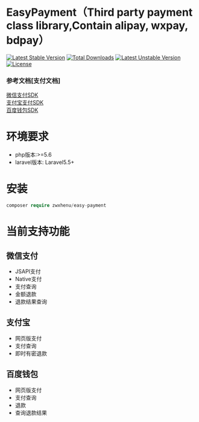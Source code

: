 # EasyPayment（Third party payment class library,Contain alipay, wxpay, bdpay）

[![Latest Stable Version](https://poser.pugx.org/zwxhenu/easy-payment/v/stable)](https://packagist.org/packages/zwxhenu/easy-payment)
[![Total Downloads](https://poser.pugx.org/zwxhenu/easy-payment/downloads)](https://packagist.org/packages/zwxhenu/easy-payment)
[![Latest Unstable Version](https://poser.pugx.org/zwxhenu/easy-payment/v/unstable)](https://packagist.org/packages/zwxhenu/easy-payment)
[![License](https://poser.pugx.org/zwxhenu/easy-payment/license)](https://packagist.org/packages/zwxhenu/easy-payment)

### 参考文档[支付文档]
<a href="https://pay.weixin.qq.com/wiki/doc/api/jsapi.php?chapter=7_1">微信支付SDK</a><br/><a href="https://opendocs.alipay.com/open/62/104743/">支付宝支付SDK</a><br/><a href="https://b.baifubao.com/static/spcenter/fe-wallet-open-platform/entry/develop-document/#/document?mdUrl=5bd00a26557d0a2f834cd231">百度钱包SDK</a></p>

# 环境要求
- php版本:>=5.6
- laravel版本: Laravel5.5+

# 安装
```php
composer require zwxhenu/easy-payment

```
# 当前支持功能

## 微信支付
   - JSAPI支付
   - Native支付
   - 支付查询
   - 金额退款
   - 退款结果查询
## 支付宝
   - 网页版支付
   - 支付查询
   - 即时有密退款
## 百度钱包 
   - 网页版支付
   - 支付查询
   - 退款
   - 查询退款结果
   
